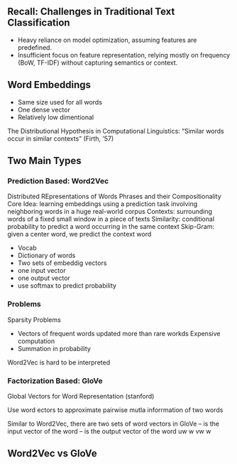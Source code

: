## Recall: Challenges in Traditional Text Classification
- Heavy reliance on model optimization, assuming features are predefined.
- Insufficient focus on feature representation, relying mostly on frequency (BoW, TF-IDF) without capturing semantics or context.

## Word Embeddings
- Same size used for all words
- One dense vector
- Relatively low dimentional

The Distributional Hypothesis in Computational Linguistics: “Similar words occur in similar contexts” (Firth, ’57)

## Two Main Types

### Prediction Based: Word2Vec
Distributed REpresentations of Words Phrases and their Compositionality
Core Idea: learning embeddings using a prediction task involving neighboring words in a huge real-world corpus
Contexts: surrounding words of a fixed small window in a piece of texts
Similarity: conditional probability to predict a word occurring in the same context
Skip-Gram: given a center word, we predict the context word

 - Vocab
 - Dictionary of words
 - Two sets of embeddig vectors
 - one input vector
 - one output vector
 - use softmax to predict probability

### Problems
Sparsity Problems
- Vectors of frequent words updated more than rare workds
Expensive computation
- Summation in probability

Word2Vec is hard to be interpreted
### Factorization Based: GloVe
Global Vectors for Word Representation (stanford)

Use word ectors to approximate pairwise mutla inforrmation of two words

Similar to Word2Vec, there are two sets of word vectors in GloVe – is the input vector of the word – is the output vector of the word uw w vw w


## Word2Vec vs GloVe
